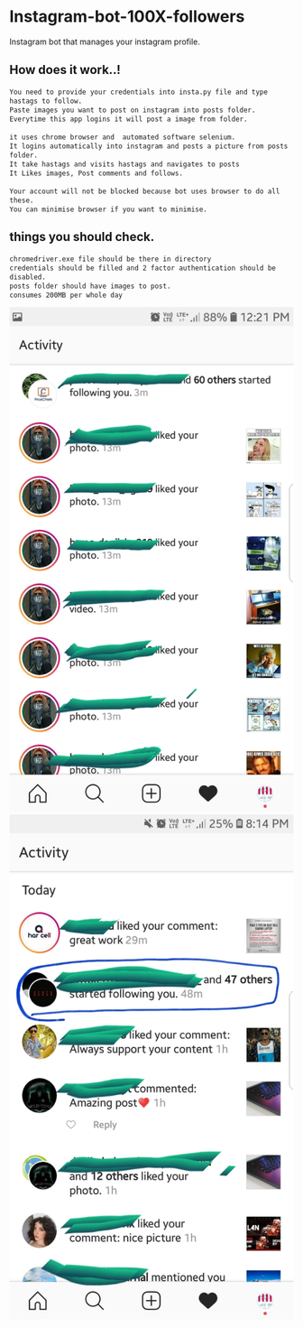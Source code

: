# Instagram-bot-100X-followers
Instagram bot that manages your instagram profile. 

## How does it work..!
    You need to provide your credentials into insta.py file and type hastags to follow.
    Paste images you want to post on instagram into posts folder. Everytime this app logins it will post a image from folder.

    it uses chrome browser and  automated software selenium.
    It logins automatically into instagram and posts a picture from posts folder.
    It take hastags and visits hastags and navigates to posts 
    It Likes images, Post comments and follows.
    
    Your account will not be blocked because bot uses browser to do all these. 
    You can minimise browser if you want to minimise. 

## things you should check.
    chromedriver.exe file should be there in directory
    credentials should be filled and 2 factor authentication should be disabled.
    posts folder should have images to post. 
    consumes 200MB per whole day 

![Image description](img.jpg)
![Image description](img1.jpg)

